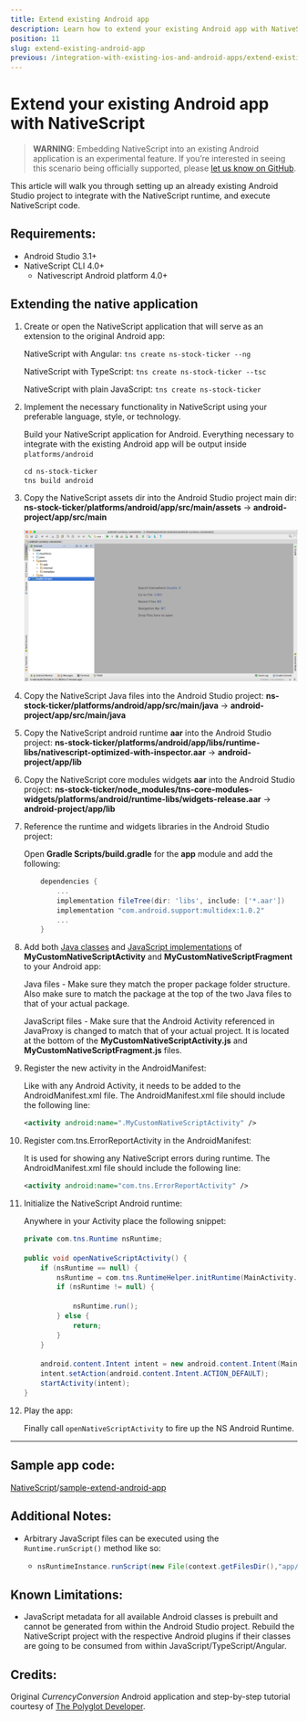 ```yaml
---
title: Extend existing Android app
description: Learn how to extend your existing Android app with NativeScript
position: 11
slug: extend-existing-android-app
previous: /integration-with-existing-ios-and-android-apps/extend-existing-android-app-with-ns-angular2
---
```


# Extend your existing Android app with NativeScript

> **WARNING**: Embedding NativeScript into an existing Android application is an experimental feature. If you’re interested in seeing this scenario being officially supported, please [let us know on GitHub](https://github.com/NativeScript/android-runtime/issues/321).

This article will walk you through setting up an already existing Android Studio project to integrate with the NativeScript runtime, and execute NativeScript code.

## Requirements: 
 - Android Studio 3.1+
 - NativeScript CLI 4.0+
    - Nativescript Android platform 4.0+

## Extending the native application

1. Create or open the NativeScript application that will serve as an extension to the original Android app:

    NativeScript with Angular:
    `tns create ns-stock-ticker --ng`

    NativeScript with TypeScript:
    `tns create ns-stock-ticker --tsc`

    NativeScript with plain JavaScript:
    `tns create ns-stock-ticker`

2. Implement the necessary functionality in NativeScript using your preferable language, style, or technology. 

    Build your NativeScript application for Android. Everything necessary to integrate with the existing Android app will be output inside `platforms/android`

    ```shell
    cd ns-stock-ticker
    tns build android
    ```

3. Copy the NativeScript assets dir into the Android Studio project main dir:
    **ns-stock-ticker/platforms/android/app/src/main/assets** -> **android-project/app/src/main**

    ![Copy assets](../img/extend-existing-android-app/android-nativescript-1.png)

4. Copy the NativeScript Java files into the Android Studio project:
    **ns-stock-ticker/platforms/android/app/src/main/java** -> **android-project/app/src/main/java**

5. Copy the NativeScript android runtime **aar** into the Android Studio project:
    **ns-stock-ticker/platforms/android/app/libs/runtime-libs/nativescript-optimized-with-inspector.aar** -> **android-project/app/lib**
    
6. Copy the NativeScript core modules widgets **aar** into the Android Studio project:
    **ns-stock-ticker/node_modules/tns-core-modules-widgets/platforms/android/runtime-libs/widgets-release.aar** -> **android-project/app/lib**

7. Reference the runtime and widgets libraries in the Android Studio project:

    Open **Gradle Scripts/build.gradle** for the **app** module and add the following:

    ```groovy
        dependencies {
            ...
            implementation fileTree(dir: 'libs', include: ['*.aar'])
            implementation "com.android.support:multidex:1.0.2"
            ...
        }
    ```

8. Add both [Java classes](https://github.com/NativeScript/sample-extend-android-app/tree/master/common/main/java/org/nativescript/currencyconversion) and [JavaScript implementations](https://github.com/NativeScript/sample-extend-android-app/tree/master/common/main/assets/app) of **MyCustomNativeScriptActivity** and **MyCustomNativeScriptFragment** to your Android app:
    
    Java files - Make sure they match the proper package folder structure. Also make sure to match the package at the top of the two Java files to that of your actual package.

    JavaScript files - Make sure that the Android Activity referenced in JavaProxy is changed to match that of your actual project. It is located at the bottom of the **MyCustomNativeScriptActivity.js** and **MyCustomNativeScriptFragment.js** files.

9. Register the new activity in the AndroidManifest:

    Like with any Android Activity, it needs to be added to the AndroidManifest.xml file. The AndroidManifest.xml file should include the following line:
    ```xml
    <activity android:name=".MyCustomNativeScriptActivity" />
    ```
    
10. Register com.tns.ErrorReportActivity in the AndroidManifest:

    It is used for showing any NativeScript errors during runtime. The AndroidManifest.xml file should include the following line:
    ```xml
    <activity android:name="com.tns.ErrorReportActivity" />
    ```

11. Initialize the NativeScript Android runtime:

    Anywhere in your Activity place the following snippet:
    ```Java
    private com.tns.Runtime nsRuntime;

    public void openNativeScriptActivity() {
        if (nsRuntime == null) {
            nsRuntime = com.tns.RuntimeHelper.initRuntime(MainActivity.this.getApplication());
            if (nsRuntime != null) {

                nsRuntime.run();
            } else {
                return;
            }
        }

        android.content.Intent intent = new android.content.Intent(MainActivity.this, MyCustomNativeScriptActivity.class);
        intent.setAction(android.content.Intent.ACTION_DEFAULT);
        startActivity(intent);
    }
    ```

12. Play the app:

    Finally call `openNativeScriptActivity` to fire up the NS Android Runtime.

---

## **Sample app code:** 
[NativeScript](https://github.com/NativeScript/)/[sample-extend-android-app](https://github.com/NativeScript/sample-extend-android-app)

## **Additional Notes:**
 - Arbitrary JavaScript files can be executed using the `Runtime.runScript()` method like so:
    - ```Java
      nsRuntimeInstance.runScript(new File(context.getFilesDir(),"app/view.js"))
      ```

## **Known Limitations**:
 - JavaScript metadata for all available Android classes is prebuilt and cannot be generated from within the Android Studio project. Rebuild the NativeScript project with the respective Android plugins if their classes are going to be consumed from within JavaScript/TypeScript/Angular.
 
## **Credits:** 
Original *CurrencyConversion* Android application and step-by-step tutorial courtesy of [The Polyglot Developer](https://www.thepolyglotdeveloper.com/2017/06/legacy-android-java-nativescript-angular/).

